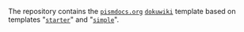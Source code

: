 The repository contains the [`pismdocs.org`](http://www.pism-docs.org/) [`dokuwiki`](https://www.dokuwiki.org/) template based on templates  "[`starter`](https://www.dokuwiki.org/template:starter)" and "[`simple`](https://www.dokuwiki.org/template:simple)".
